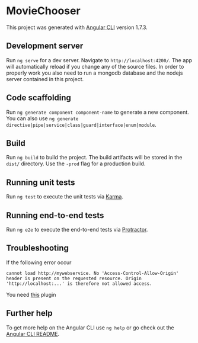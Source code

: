 # MovieChooser

This project was generated with [Angular CLI](https://github.com/angular/angular-cli) version 1.7.3.

## Development server

Run `ng serve` for a dev server. Navigate to `http://localhost:4200/`. The app will automatically reload if you change any of the source files. In order to properly work you also need to run a mongodb database and the nodejs server contained in this project.

## Code scaffolding

Run `ng generate component component-name` to generate a new component. You can also use `ng generate directive|pipe|service|class|guard|interface|enum|module`.

## Build

Run `ng build` to build the project. The build artifacts will be stored in the `dist/` directory. Use the `-prod` flag for a production build.

## Running unit tests

Run `ng test` to execute the unit tests via [Karma](https://karma-runner.github.io).

## Running end-to-end tests

Run `ng e2e` to execute the end-to-end tests via [Protractor](http://www.protractortest.org/).

## Troubleshooting
If the following error occur
```
cannot load http://mywebservice. No 'Access-Control-Allow-Origin' header is present on the requested resource. Origin 'http://localhost:...' is therefore not allowed access.
```
You need [this](https://chrome.google.com/webstore/detail/allow-control-allow-origi/nlfbmbojpeacfghkpbjhddihlkkiljbi) plugin

## Further help

To get more help on the Angular CLI use `ng help` or go check out the [Angular CLI README](https://github.com/angular/angular-cli/blob/master/README.md).
